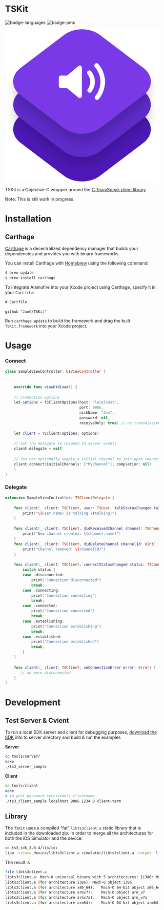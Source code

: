# TSKit

![badge-languages] ![badge-pms]

![](logo.svg)


TSKit is a Objective-C wrapper around the [C TeamSpeak client library](https://www.teamspeak.com/en/teamspeak3sdk.html)

Note: This is still work in progress.

# Installation

## Carthage
[Carthage](https://github.com/Carthage/Carthage) is a decentralized dependency manager that builds your dependencies and provides you with binary frameworks.

You can install Carthage with [Homebrew](http://brew.sh/) using the following command:

```bash
$ brew update
$ brew install carthage
```

To integrate Alamofire into your Xcode project using Carthage, specify it in your `Cartfile`:


```ogdl
# Cartfile

github "JanC/TSKit"
```

Run `carthage update` to build the framework and drag the built `TSKit.framework` into your Xcode project.


# Usage

### Connect

```swift
class SampleViewController: UIViewController {

    
    override func viewDidLoad() {
        
    // Connection options
    let options = TSClientOptions(host: "localhost",
                                  port: 9986,
                                  nickName: "Jan",
                                  password: nil,
                                  receiveOnly: true) // no transmission will be made. This also does not trigger the microphone permissions
    
    let client = TSClient(options: options)
    
    // set the delegate to respond to server events
    client.delegate = self
    
    // You can optionally supply a initial channel to join upon connection
    client.connect(initialChannels: ["MyChannel"], completion: nil)
    }
}
```

### Delegate
```swift
extension SampleViewController: TSClientDelegate {
    
    func client(_ client: TSClient, user: TSUser, talkStatusChanged talking: Bool) {
        print("\(user.name) is talking \(talking)")
    }
    
    func client(_ client: TSClient, didReceivedChannel channel: TSChannel) {
        print("New channel created: \(channel.name)")
    }
    func client(_ client: TSClient, didDeleteChannel channelId: UInt) {
        print("Channel removed: \(channelId)")
    }
    
    func client(_ client: TSClient, connectStatusChanged status: TSConnectionStatus) {
        switch status {
        case .disconnected:
            print("Connection disocnnected")
            break;
        case .connecting:
            print("Connection connecting")
            break;
        case .connected:
            print("Connection connected")
            break;
        case .establishing:
            print("Connection establishing")
            break;
        case .established:
            print("Connection established")
            break;
        }
    }
    
    func client(_ client: TSClient, onConnectionError error: Error) {
       // we were disconnected
    }
}
```

[badge-languages]: https://img.shields.io/badge/languages-Swift%20%7C%20ObjC-orange.svg
[badge-pms]: https://img.shields.io/badge/supports-CocoaPods%20%7C%20Carthage-green.svg


# Development

## Test Server & Cvient
To run a local SDK server and client for debugging purposes, [download the SDK](https://www.teamspeak.com/en/downloads.html#) into to server directory and build & run the examples

**Server**

```bash
cd tools/server/
make
./ts3_server_sample 
```

**Client**

```bash
cd tools/client
make
# ip port password receiveonly clientname
./ts3_client_sample localhost 9986 1234 0 client-term
```



## Library
The `TSKit` uses a compiled "fat" `libts3client.a` static library that is included in the downloaded zip. In order to merge all the architectures for both the iOS Simulator and the device:

```bash
cd ts3_sdk_3.0.4/lib/ios
lipo -create device/libts3client.a simulator/libts3client.a -output  libts3client.a
```

The result is 

```bash
file libts3client.a 
libts3client.a: Mach-O universal binary with 5 architectures: [i386: Mach-O object i386] [x86_64] [arm_v7] [arm_v7s] [arm64]
libts3client.a (for architecture i386):	Mach-O object i386
libts3client.a (for architecture x86_64):	Mach-O 64-bit object x86_64
libts3client.a (for architecture armv7):	Mach-O object arm_v7
libts3client.a (for architecture armv7s):	Mach-O object arm_v7s
libts3client.a (for architecture arm64):	Mach-O 64-bit object arm64
```



